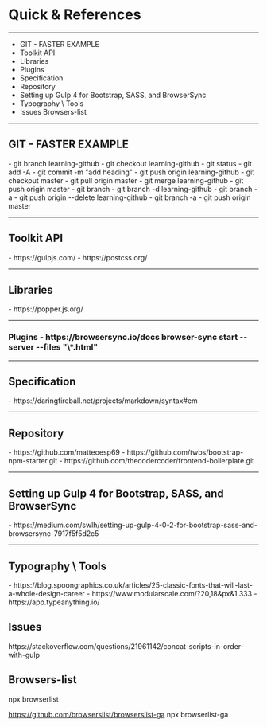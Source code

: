 # Quick & References

---

- GIT - FASTER EXAMPLE
- Toolkit API
- Libraries
- Plugins
- Specification
- Repository
- Setting up Gulp 4 for Bootstrap, SASS, and BrowserSync
- Typography \ Tools
- Issues
  Browsers-list

---

<h2>GIT - FASTER EXAMPLE</h2>
  - git branch learning-github
  - git checkout learning-github
  - git status
  - git add -A
  - git commit -m "add heading"
  - git push origin learning-github
  - git checkout master
  - git pull origin master
  - git merge learning-github
  - git push origin master
  - git branch
  - git branch -d learning-github
  - git branch -a
  - git push origin --delete learning-github
  - git branch -a
  - git push origin master

---

<h2>Toolkit API</h2>
  - https://gulpjs.com/
  - https://postcss.org/

---

<h2>Libraries</h2>
  - https://popper.js.org/

---

<h3>Plugins</he>  
  - https://browsersync.io/docs
     browser-sync start --server --files "\*.html"

---

<h2>Specification</h2>
  - https://daringfireball.net/projects/markdown/syntax#em

---

<h2>Repository</h2>
  - https://github.com/matteoesp69
  - https://github.com/twbs/bootstrap-npm-starter.git
  - https://github.com/thecodercoder/frontend-boilerplate.git

---

<h2>Setting up Gulp 4 for Bootstrap, SASS, and BrowserSync</h2>
 - https://medium.com/swlh/setting-up-gulp-4-0-2-for-bootstrap-sass-and-browsersync-7917f5f5d2c5

---

<h2>Typography \ Tools</h2>
  - https://blog.spoongraphics.co.uk/articles/25-classic-fonts-that-will-last-a-whole-design-career
  - https://www.modularscale.com/?20,18&px&1.333
  - https://app.typeanything.io/

<h2>Issues</h2>
https://stackoverflow.com/questions/21961142/concat-scripts-in-order-with-gulp

<h2>Browsers-list</h2>
npx browserlist

https://github.com/browserslist/browserslist-ga
npx browserlist-ga
